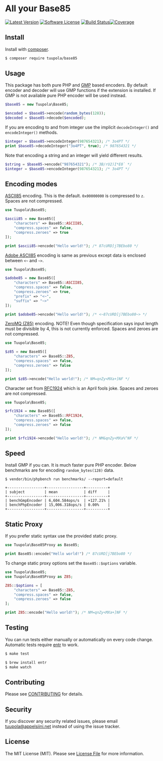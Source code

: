 # All your Base85

[![Latest Version](https://img.shields.io/packagist/v/tuupola/base85.svg?style=flat-square)](https://packagist.org/packages/tuupola/base85)
[![Software License](https://img.shields.io/badge/license-MIT-brightgreen.svg?style=flat-square)](LICENSE.md)
[![Build Status](https://img.shields.io/github/workflow/status/tuupola/base85/tests/2.x?style=flat-square)](https://github.com/tuupola/base85/actions)[![Coverage](https://img.shields.io/codecov/c/github/tuupola/base85.svg?style=flat-square)](https://codecov.io/github/tuupola/base85)

## Install

Install with [composer](https://getcomposer.org/).

``` bash
$ composer require tuupola/base85
```

## Usage

This package has both pure PHP and [GMP](http://php.net/manual/en/ref.gmp.php) based encoders. By default encoder and decoder will use GMP functions if the extension is installed. If GMP is not available pure PHP encoder will be used instead.

``` php
$base85 = new Tuupola\Base85;

$encoded = $base85->encode(random_bytes(128));
$decoded = $base85->decode($encoded);
```

If you are encoding to and from integer use the implicit `decodeInteger()` and `encodeInteger()` methods.

``` php
$integer = $base85->encodeInteger(987654321); /* 3o4PT */
print $base85->decodeInteger("3o4PT", true); /* 987654321 */
```

Note that encoding a string and an integer will yield different results.

``` php
$string = $base85->encode("987654321"); /* 3B/rU2)I*E0` */
$integer = $base85->encodeInteger(987654321); /* 3o4PT */
```

## Encoding modes

[ASCII85](https://en.wikipedia.org/wiki/Ascii85) encoding. This is the default. `0x00000000` is compressed to `z`. Spaces are not compressed.

``` php
use Tuupola\Base85;

$ascii85 = new Base85([
    "characters" => Base85::ASCII85,
    "compress.spaces" => false,
    "compress.zeroes" => true
]);

print $ascii85->encode("Hello world!"); /* 87cURD]j7BEbo80 */
```

[Adobe ASCII85](https://en.wikipedia.org/wiki/Ascii85) encoding is same as previous except data is enclosed between `<~` and `~>`.

``` php
use Tuupola\Base85;

$adobe85 = new Base85([
    "characters" => Base85::ASCII85,
    "compress.spaces" => false,
    "compress.zeroes" => true,
    "prefix" => "<~",
    "suffix" => "~>"
]);

print $adobe85->encode("Hello world!"); /* <~87cURD]j7BEbo80~> */
```

[ZeroMQ (Z85)](https://rfc.zeromq.org/spec:32/Z85/) encoding. NOTE! Even though specification says input length must be divisible by 4, this is not currently enforced. Spaces and zeroes are not compressed.

``` php
use Tuupola\Base85;

$z85 = new Base85([
    "characters" => Base85::Z85,
    "compress.spaces" => false,
    "compress.zeroes" => false
]);

print $z85->encode("Hello world!"); /* NM=qnZy<MXa+]NF */
```

Character set from [RFC1924](https://tools.ietf.org/html/rfc1924) which is an April fools joke. Spaces and zeroes are not compressed.

``` php
use Tuupola\Base85;

$rfc1924 = new Base85([
    "characters" => Base85::RFC1924,
    "compress.spaces" => false,
    "compress.zeroes" => false
]);

print $rfc1924->encode("Hello world!"); /* NM&qnZy<MXa%^NF */
```

## Speed

Install GMP if you can. It is much faster pure PHP encoder. Below benchmarks are for encoding `random_bytes(128)` data.

```
$ vendor/bin/phpbench run benchmarks/ --report=default

+-----------------+-----------------+----------+
| subject         | mean            | diff     |
+-----------------+-----------------+----------+
| benchGmpEncoder | 6,604.584ops/s  | +127.21% |
| benchPhpEncoder | 15,006.318ops/s | 0.00%    |
+-----------------+-----------------+----------+
```

## Static Proxy

If you prefer static syntax use the provided static proxy.

```php
use Tuupola\Base85Proxy as Base85;

print Base85::encode("Hello world!") /* 87cURD]j7BEbo80 */
```

To change static proxy options set the `Base85::$options` variable.

```php
use Tuupola\Base85;
use Tuupola\Base85Proxy as Z85;

Z85::$options = [
    "characters" => Base85::Z85,
    "compress.spaces" => false,
    "compress.zeroes" => false
];

print Z85::encode("Hello world!"); /* NM=qnZy<MXa+]NF */
```

## Testing

You can run tests either manually or automatically on every code change. Automatic tests require [entr](http://entrproject.org/) to work.

``` bash
$ make test
```
``` bash
$ brew install entr
$ make watch
```

## Contributing

Please see [CONTRIBUTING](CONTRIBUTING.md) for details.

## Security

If you discover any security related issues, please email tuupola@appelsiini.net instead of using the issue tracker.

## License

The MIT License (MIT). Please see [License File](LICENSE.txt) for more information.
